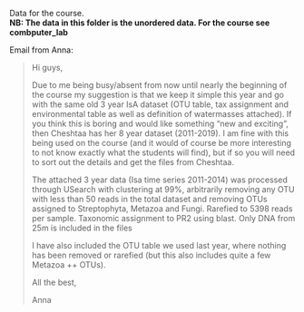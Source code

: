 
Data for the course.  
**NB: The data in this folder is the unordered data. For the course see combputer_lab**  

Email from Anna:

>Hi guys,
>
>Due to me being busy/absent from now until nearly the beginning of the course my suggestion is that we keep it simple this year and go with the same old 3 year IsA dataset (OTU table, tax assignment and environmental table as well as definition of watermasses attached). If you think this is boring and would like something “new and exciting”, then Cheshtaa has her 8 year dataset (2011-2019). I am fine with this being used on the course (and it would of course be more interesting to not know exactly what the students will find), but if so you will need to sort out the details and get the files from Cheshtaa.
>
>The attached 3 year data (Isa time series 2011-2014) was processed through USearch with clustering at 99%, arbitrarily removing any OTU with less than 50 reads in the total dataset and removing OTUs assigned to Streptophyta, Metazoa and Fungi. Rarefied to 5398 reads per sample. Taxonomic assignment to PR2 using blast. Only DNA from 25m is included in the files
>
>I have also included the OTU table we used last year, where nothing has been removed or rarefied (but this also includes quite a few Metazoa ++ OTUs).
>
>All the best,
>
>Anna
